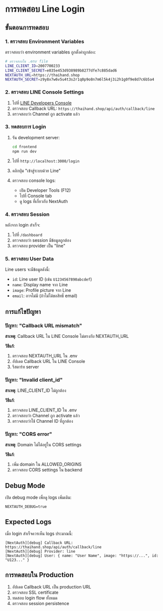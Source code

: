 # การทดสอบ Line Login

## ขั้นตอนการทดสอบ

### 1. ตรวจสอบ Environment Variables

ตรวจสอบว่า environment variables ถูกตั้งค่าถูกต้อง:

```bash
# ตรวจสอบใน .env file
LINE_CLIENT_ID=2007700233
LINE_CLIENT_SECRET=e035e453d938989b8277dfe7c885dad6
NEXTAUTH_URL=https://thaihand.shop
NEXTAUTH_SECRET=z9y8x7w6v5u4t3s2r1q0p9o8n7m6l5k4j3i2h1g0f9e8d7c6b5a4
```

### 2. ตรวจสอบ LINE Console Settings

1. ไปที่ [LINE Developers Console](https://developers.line.biz/console/)
2. ตรวจสอบ Callback URL: `https://thaihand.shop/api/auth/callback/line`
3. ตรวจสอบว่า Channel ถูก activate แล้ว

### 3. ทดสอบการ Login

1. รัน development server:
   ```bash
   cd frontend
   npm run dev
   ```

2. ไปที่ `http://localhost:3000/login`

3. คลิกปุ่ม "เข้าสู่ระบบด้วย Line"

4. ตรวจสอบ console logs:
   - เปิด Developer Tools (F12)
   - ไปที่ Console tab
   - ดู logs ที่เกี่ยวกับ NextAuth

### 4. ตรวจสอบ Session

หลังจาก login สำเร็จ:

1. ไปที่ `/dashboard`
2. ตรวจสอบว่า session มีข้อมูลถูกต้อง
3. ตรวจสอบ provider เป็น "line"

### 5. ตรวจสอบ User Data

Line users จะมีข้อมูลดังนี้:
- `id`: Line user ID (เช่น `U1234567890abcdef`)
- `name`: Display name จาก Line
- `image`: Profile picture จาก Line
- `email`: อาจไม่มี (ถ้าไม่ได้ขอสิทธิ์ email)

## การแก้ไขปัญหา

### ปัญหา: "Callback URL mismatch"

**สาเหตุ**: Callback URL ใน LINE Console ไม่ตรงกับ NEXTAUTH_URL

**วิธีแก้**:
1. ตรวจสอบ NEXTAUTH_URL ใน .env
2. อัปเดต Callback URL ใน LINE Console
3. รีสตาร์ท server

### ปัญหา: "Invalid client_id"

**สาเหตุ**: LINE_CLIENT_ID ไม่ถูกต้อง

**วิธีแก้**:
1. ตรวจสอบ LINE_CLIENT_ID ใน .env
2. ตรวจสอบว่า Channel ถูก activate แล้ว
3. ตรวจสอบว่าใช้ Channel ID ที่ถูกต้อง

### ปัญหา: "CORS error"

**สาเหตุ**: Domain ไม่ได้อยู่ใน CORS settings

**วิธีแก้**:
1. เพิ่ม domain ใน ALLOWED_ORIGINS
2. ตรวจสอบ CORS settings ใน backend

## Debug Mode

เปิด debug mode เพื่อดู logs เพิ่มเติม:

```env
NEXTAUTH_DEBUG=true
```

## Expected Logs

เมื่อ login สำเร็จควรเห็น logs ประมาณนี้:

```
[NextAuth][debug] Callback URL: https://thaihand.shop/api/auth/callback/line
[NextAuth][debug] Provider: line
[NextAuth][debug] User: { name: "User Name", image: "https://...", id: "U123..." }
```

## การทดสอบใน Production

1. อัปเดต Callback URL เป็น production URL
2. ตรวจสอบ SSL certificate
3. ทดสอบ login flow ทั้งหมด
4. ตรวจสอบ session persistence 